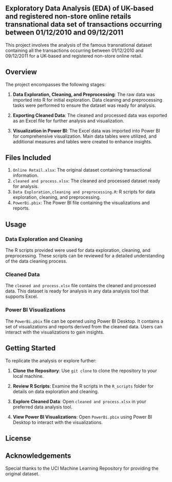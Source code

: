 ## Exploratory Data Analysis (EDA) of UK-based and registered non-store online retails transnational data set of transactions occurring between 01/12/2010 and 09/12/2011




This project involves the analysis of the famous transnational dataset containing all the transactions occurring between 01/12/2010 and 09/12/2011 for a UK-based and registered non-store online retail.

## Overview

The project encompasses the following stages:

1. **Data Exploration, Cleaning, and Preprocessing**: The raw data was imported into R for initial exploration. Data cleaning and preprocessing tasks were performed to ensure the dataset was ready for analysis.

2. **Exporting Cleaned Data**: The cleaned and processed data was exported as an Excel file for further analysis and visualization.

3. **Visualization in Power BI**: The Excel data was imported into Power BI for comprehensive visualization. Main data tables were utilized, and additional measures and tables were created to enhance insights.

## Files Included

1. `Online Retail.xlsx`: The original dataset containing transactional information.
2. `cleaned and process.xlsx`: The cleaned and processed dataset ready for analysis.
3. `Data Exploration,cleaning and preprocessing.R`: R scripts for data exploration, cleaning, and preprocessing.
4. `PowerBi.pbix`: The Power BI file containing the visualizations and reports.

## Usage

### Data Exploration and Cleaning

The R scripts provided were used for data exploration, cleaning, and preprocessing. These scripts can be reviewed for a detailed understanding of the data cleaning process.

### Cleaned Data

The `cleaned and process.xlsx` file contains the cleaned and processed data. This dataset is ready for analysis in any data analysis tool that supports Excel.

### Power BI Visualizations

The `PowerBi.pbix` file can be opened using Power BI Desktop. It contains a set of visualizations and reports derived from the cleaned data. Users can interact with the visualizations to gain insights.

## Getting Started

To replicate the analysis or explore further:

1. **Clone the Repository**: Use `git clone` to clone the repository to your local machine.

2. **Review R Scripts**: Examine the R scripts in the `R_scripts` folder for details on data exploration and cleaning.

3. **Explore Cleaned Data**: Open `cleaned and process.xlsx` in your preferred data analysis tool.

4. **View Power BI Visualizations**: Open `PowerBi.pbix` using Power BI Desktop to interact with the visualizations.

## License



## Acknowledgements

Special thanks to the UCI Machine Learning Repository for providing the original dataset.



